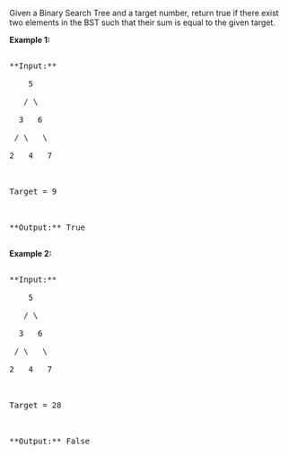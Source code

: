 
Given a Binary Search Tree and a target number, return true if there exist two elements in the BST such that their sum is equal to the given target.

**Example 1:**<br />
<pre>
**Input:** 
    5
   / \
  3   6
 / \   \
2   4   7

Target = 9

**Output:** True
</pre>


**Example 2:**<br />
<pre>
**Input:** 
    5
   / \
  3   6
 / \   \
2   4   7

Target = 28

**Output:** False
</pre>

